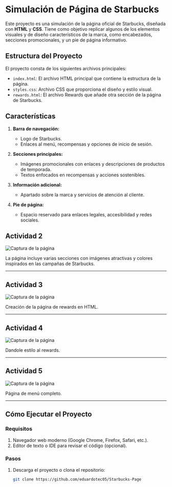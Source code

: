 # Simulación de Página de Starbucks

Este proyecto es una simulación de la página oficial de Starbucks, diseñada con **HTML** y **CSS**. Tiene como objetivo replicar algunos de los elementos visuales y de diseño característicos de la marca, como encabezados, secciones promocionales, y un pie de página informativo.

## Estructura del Proyecto

El proyecto consta de los siguientes archivos principales:

- `index.html`: El archivo HTML principal que contiene la estructura de la página.
- `styles.css`: Archivo CSS que proporciona el diseño y estilo visual.
- `rewards.html`: El archivo Rewards que añade otra sección de la página de Starbucks.

## Características

1. **Barra de navegación:**
   - Logo de Starbucks.
   - Enlaces al menú, recompensas y opciones de inicio de sesión.
   
2. **Secciones principales:**
   - Imágenes promocionales con enlaces y descripciones de productos de temporada.
   - Textos enfocados en recompensas y acciones sostenibles.
   
3. **Información adicional:**
   - Apartado sobre la marca y servicios de atención al cliente.
   
4. **Pie de página:**
   - Espacio reservado para enlaces legales, accesibilidad y redes sociales.

## Actividad 2
![Captura de la página](https://i.postimg.cc/P5GjNnmK/Captura-de-pantalla-2024-11-28-005308.png)

La página incluye varias secciones con imágenes atractivas y colores inspirados en las campañas de Starbucks. 

---
## Actividad 3
![Captura de la página](https://i.postimg.cc/XvB1XcTF/image.png)

Creación de la página de rewards en HTML. 

---
## Actividad 4
![Captura de la página](https://i.postimg.cc/BQNVzvT8/image.png)

Dandole estilo al rewards.

---
## Actividad 5
![Captura de la página](https://i.postimg.cc/qv8L5yyy/image.png)

Página de menú completo.

---
## Cómo Ejecutar el Proyecto

### Requisitos

1. Navegador web moderno (Google Chrome, Firefox, Safari, etc.).
2. Editor de texto o IDE para revisar el código (opcional).

### Pasos

1. Descarga el proyecto o clona el repositorio:
   ```bash
   git clone https://github.com/eduardotec05/Starbucks-Page
